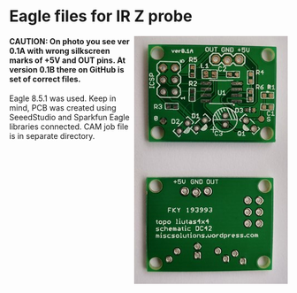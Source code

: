 # Eagle files for IR Z probe
<img align="right" src="https://github.com/liutas4x4/IR-probe_byDC42/blob/master/Images/PCB_IR_640X480.jpg"/>

#### CAUTION: On photo you see ver 0.1A with wrong silkscreen marks of +5V and OUT pins. At version 0.1B there on GitHub is set of correct files.

Eagle 8.5.1 was used. Keep in mind, PCB was created using SeeedStudio and Sparkfun Eagle libraries connected. CAM job file is in separate directory.
